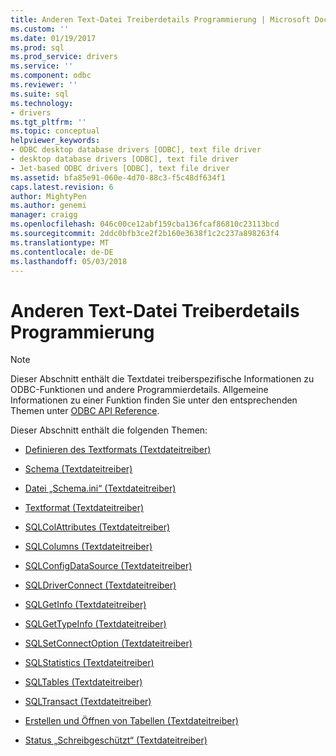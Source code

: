 ```yaml
---
title: Anderen Text-Datei Treiberdetails Programmierung | Microsoft Docs
ms.custom: ''
ms.date: 01/19/2017
ms.prod: sql
ms.prod_service: drivers
ms.service: ''
ms.component: odbc
ms.reviewer: ''
ms.suite: sql
ms.technology:
- drivers
ms.tgt_pltfrm: ''
ms.topic: conceptual
helpviewer_keywords:
- ODBC desktop database drivers [ODBC], text file driver
- desktop database drivers [ODBC], text file driver
- Jet-based ODBC drivers [ODBC], text file driver
ms.assetid: bfa85e91-060e-4d70-88c3-f5c48df634f1
caps.latest.revision: 6
author: MightyPen
ms.author: genemi
manager: craigg
ms.openlocfilehash: 046c00ce12abf159cba136fcaf86810c23113bcd
ms.sourcegitcommit: 2ddc0bfb3ce2f2b160e3638f1c2c237a898263f4
ms.translationtype: MT
ms.contentlocale: de-DE
ms.lasthandoff: 05/03/2018
---
```

# <a name="other-text-file-driver-programming-details"></a>Anderen Text-Datei Treiberdetails Programmierung
> [!NOTE]  
>  Dieser Abschnitt enthält die Textdatei treiberspezifische Informationen zu ODBC-Funktionen und andere Programmierdetails. Allgemeine Informationen zu einer Funktion finden Sie unter den entsprechenden Themen unter [ODBC API Reference](../../odbc/reference/syntax/odbc-api-reference.md).  
  
 Dieser Abschnitt enthält die folgenden Themen:  
  
-   [Definieren des Textformats (Textdateitreiber)](../../odbc/microsoft/defining-text-format-text-file-driver.md)  
  
-   [Schema (Textdateitreiber)](../../odbc/microsoft/schema-text-file-driver.md)  
  
-   [Datei „Schema.ini“ (Textdateitreiber)](../../odbc/microsoft/schema-ini-file-text-file-driver.md)  
  
-   [Textformat (Textdateitreiber)](../../odbc/microsoft/text-file-format-text-file-driver.md)  
  
-   [SQLColAttributes (Textdateitreiber)](../../odbc/microsoft/sqlcolattributes-text-file-driver.md)  
  
-   [SQLColumns (Textdateitreiber)](../../odbc/microsoft/sqlcolumns-text-file-driver.md)  
  
-   [SQLConfigDataSource (Textdateitreiber)](../../odbc/microsoft/sqlconfigdatasource-text-file-driver.md)  
  
-   [SQLDriverConnect (Textdateitreiber)](../../odbc/microsoft/sqldriverconnect-text-file-driver.md)  
  
-   [SQLGetInfo (Textdateitreiber)](../../odbc/microsoft/sqlgetinfo-text-file-driver.md)  
  
-   [SQLGetTypeInfo (Textdateitreiber)](../../odbc/microsoft/sqlgettypeinfo-text-file-driver.md)  
  
-   [SQLSetConnectOption (Textdateitreiber)](../../odbc/microsoft/sqlsetconnectoption-text-file-driver.md)  
  
-   [SQLStatistics (Textdateitreiber)](../../odbc/microsoft/sqlstatistics-text-file-driver.md)  
  
-   [SQLTables (Textdateitreiber)](../../odbc/microsoft/sqltables-text-file-driver.md)  
  
-   [SQLTransact (Textdateitreiber)](../../odbc/microsoft/sqltransact-text-file-driver.md)  
  
-   [Erstellen und Öffnen von Tabellen (Textdateitreiber)](../../odbc/microsoft/creating-and-opening-tables-text-file-driver.md)  
  
-   [Status „Schreibgeschützt“ (Textdateitreiber)](../../odbc/microsoft/read-only-status-text-file-driver.md)
